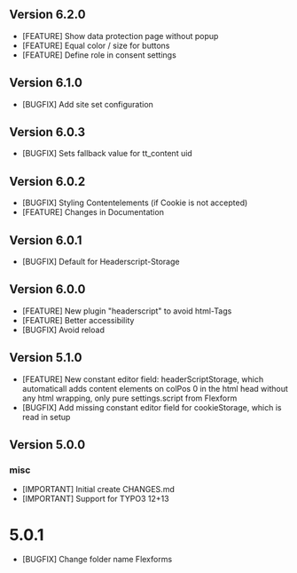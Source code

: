 ## Version 6.2.0
- [FEATURE] Show data protection page without popup
- [FEATURE] Equal color / size for buttons
- [FEATURE] Define role in consent settings 

## Version 6.1.0
- [BUGFIX] Add site set configuration

## Version 6.0.3
- [BUGFIX] Sets fallback value for tt_content uid

## Version 6.0.2
- [BUGFIX] Styling Contentelements (if Cookie is not accepted)
- [FEATURE] Changes in Documentation

## Version 6.0.1
- [BUGFIX] Default for Headerscript-Storage

## Version 6.0.0
- [FEATURE] New plugin "headerscript" to avoid html-Tags
- [FEATURE] Better accessibility
- [BUGFIX] Avoid reload

## Version 5.1.0
- [FEATURE] New constant editor field: headerScriptStorage, which automaticall adds content elements on colPos 0 in the html head without any html wrapping, only pure settings.script from Flexform
- [BUGFIX] Add missing constant editor field for cookieStorage, which is read in setup

## Version 5.0.0
### misc
- [IMPORTANT] Initial create CHANGES.md
- [IMPORTANT] Support for TYPO3 12+13

# 5.0.1
- [BUGFIX] Change folder name Flexforms